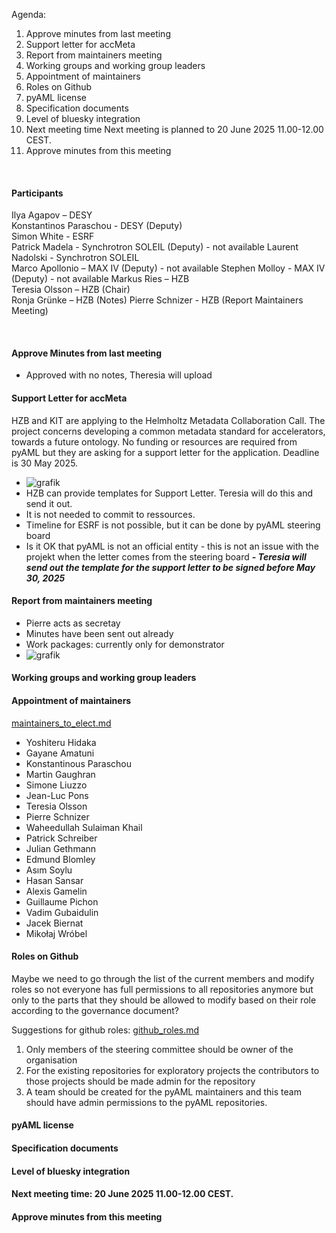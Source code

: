 Agenda:

1. Approve minutes from last meeting
2. Support letter for accMeta
3. Report from maintainers meeting
4. Working groups and working group leaders
5. Appointment of maintainers
6. Roles on Github
7. pyAML license
8. Specification documents
9. Level of bluesky integration
10. Next meeting time
  Next meeting is planned to 20 June 2025 11.00-12.00 CEST.
11. Approve minutes from this meeting
  
&nbsp;
&nbsp;

#### Participants
Ilya Agapov – DESY  
Konstantinos Paraschou - DESY (Deputy)  
Simon White - ESRF  
Patrick Madela - Synchrotron SOLEIL (Deputy) -  not available 
Laurent Nadolski - Synchrotron SOLEIL  
Marco Apollonio – MAX IV (Deputy)  - not available 
Stephen Molloy - MAX IV (Deputy)  - not available 
Markus Ries – HZB  
Teresia Olsson – HZB (Chair)  
Ronja Grünke – HZB (Notes)
Pierre Schnizer - HZB (Report Maintainers Meeting) 

&nbsp;
&nbsp;

#### Approve Minutes from last meeting
- Approved with no notes, Theresia will upload 

#### Support Letter for accMeta
HZB and KIT are applying to the Helmholtz Metadata Collaboration Call. The project concerns developing a common metadata standard for accelerators, towards a future ontology. No funding or resources are required from pyAML but they are asking for a support letter for the application. Deadline is 30 May 2025.
- ![grafik](https://github.com/user-attachments/assets/f3216011-a86b-4444-8c07-427f583c5eff)
- HZB can provide templates for Support Letter. Teresia will do this and send it out. 
- It is not needed to commit to ressources.
- Timeline for ESRF is not possible, but it can be done by pyAML steering board
- Is it OK that pyAML is not an official entity - this is not an issue with the projekt when the letter comes from the steering board
***- Teresia will send out the template for the support letter to be signed before May 30, 2025***


#### Report from maintainers meeting
- Pierre acts as secretay
- Minutes have been sent out already
- Work packages: currently only for demonstrator
- ![grafik](https://github.com/user-attachments/assets/4f8d76bc-12c2-4d82-b634-c36f4db00b02)


#### Working groups and working group leaders

#### Appointment of maintainers
[maintainers_to_elect.md](maintainers_to_elect.md)


- Yoshiteru Hidaka
- Gayane Amatuni
- Konstantinous Paraschou
- Martin Gaughran
- Simone Liuzzo
- Jean-Luc Pons
- Teresia Olsson
- Pierre Schnizer
- Waheedullah Sulaiman Khail
- Patrick Schreiber
- Julian Gethmann
- Edmund Blomley
- Asım Soylu
- Hasan Sansar
- Alexis Gamelin
- Guillaume Pichon
- Vadim Gubaidulin
- Jacek Biernat
- Mikołaj Wróbel


#### Roles on Github
Maybe we need to go through the list of the current members and modify roles so not everyone has full permissions to all repositories anymore but only to the parts that they should be allowed to modify based on their role according to the governance document?

Suggestions for github roles: [github_roles.md](github_roles.md)

1. Only members of the steering committee should be owner of the organisation
2. For the existing repositories for exploratory projects the contributors to those projects should be made admin for the repository
3. A team should be created for the pyAML maintainers and this team should have admin permissions to the pyAML repositories.


#### pyAML license

#### Specification documents

#### Level of bluesky integration

#### Next meeting time: 20 June 2025 11.00-12.00 CEST.

#### Approve minutes from this meeting
